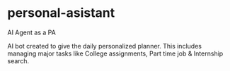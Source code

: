 # personal-asistant
AI Agent as a PA

AI bot created to give the daily personalized planner. 
This includes managing major tasks like College assignments, Part time job & Internship search.
